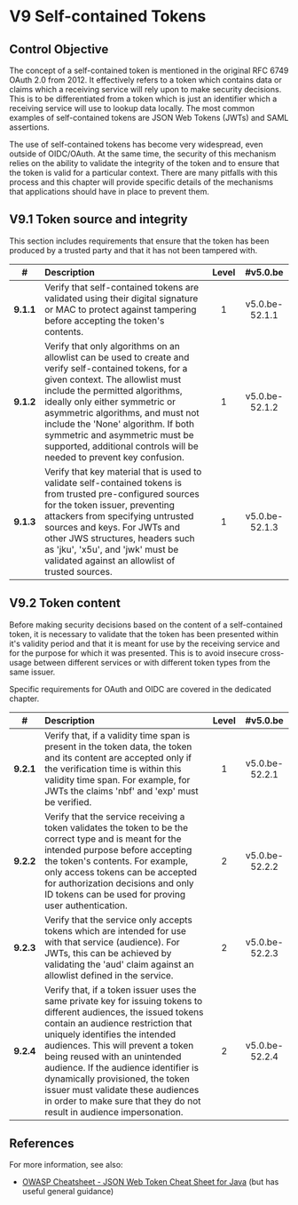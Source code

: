 # V9 Self-contained Tokens

## Control Objective

The concept of a self-contained token is mentioned in the original RFC 6749 OAuth 2.0 from 2012. It effectively refers to a token which contains data or claims which a receiving service will rely upon to make security decisions. This is to be differentiated from a token which is just an identifier which a receiving service will use to lookup data locally. The most common examples of self-contained tokens are JSON Web Tokens (JWTs) and SAML assertions.

The use of self-contained tokens has become very widespread, even outside of OIDC/OAuth. At the same time, the security of this mechanism relies on the ability to validate the integrity of the token and to ensure that the token is valid for a particular context. There are many pitfalls with this process and this chapter will provide specific details of the mechanisms that applications should have in place to prevent them.

## V9.1 Token source and integrity

This section includes requirements that ensure that the token has been produced by a trusted party and that it has not been tampered with.

| # | Description | Level | #v5.0.be |
| :---: | :--- | :---: | :---: |
| **9.1.1** | Verify that self-contained tokens are validated using their digital signature or MAC to protect against tampering before accepting the token's contents. | 1 | v5.0.be-52.1.1 |
| **9.1.2** | Verify that only algorithms on an allowlist can be used to create and verify self-contained tokens, for a given context. The allowlist must include the permitted algorithms, ideally only either symmetric or asymmetric algorithms, and must not include the 'None' algorithm. If both symmetric and asymmetric must be supported, additional controls will be needed to prevent key confusion. | 1 | v5.0.be-52.1.2 |
| **9.1.3** | Verify that key material that is used to validate self-contained tokens is from trusted pre-configured sources for the token issuer, preventing attackers from specifying untrusted sources and keys. For JWTs and other JWS structures, headers such as 'jku', 'x5u', and 'jwk' must be validated against an allowlist of trusted sources. | 1 | v5.0.be-52.1.3 |

## V9.2 Token content

Before making security decisions based on the content of a self-contained token, it is necessary to validate that the token has been presented within it's validity period and that it is meant for use by the receiving service and for the purpose for which it was presented. This is to avoid insecure cross-usage between different services or with different token types from the same issuer.

Specific requirements for OAuth and OIDC are covered in the dedicated chapter.

| # | Description | Level | #v5.0.be |
| :---: | :--- | :---: | :---: |
| **9.2.1** | Verify that, if a validity time span is present in the token data, the token and its content are accepted only if the verification time is within this validity time span. For example, for JWTs the claims 'nbf' and 'exp' must be verified. | 1 | v5.0.be-52.2.1 |
| **9.2.2** | Verify that the service receiving a token validates the token to be the correct type and is meant for the intended purpose before accepting the token's contents. For example, only access tokens can be accepted for authorization decisions and only ID tokens can be used for proving user authentication. | 2 | v5.0.be-52.2.2 |
| **9.2.3** | Verify that the service only accepts tokens which are intended for use with that service (audience). For JWTs, this can be achieved by validating the 'aud' claim against an allowlist defined in the service. | 2 | v5.0.be-52.2.3 |
| **9.2.4** | Verify that, if a token issuer uses the same private key for issuing tokens to different audiences, the issued tokens contain an audience restriction that uniquely identifies the intended audiences. This will prevent a token being reused with an unintended audience. If the audience identifier is dynamically provisioned, the token issuer must validate these audiences in order to make sure that they do not result in audience impersonation. | 2 | v5.0.be-52.2.4 |

## References

For more information, see also:

* [OWASP Cheatsheet - JSON Web Token Cheat Sheet for Java](https://cheatsheetseries.owasp.org/cheatsheets/JSON_Web_Token_for_Java_Cheat_Sheet.html) (but has useful general guidance)
